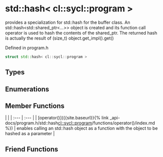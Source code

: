 ---
---
# std::hash< cl::sycl::program >

provides a specialization for std::hash for the buffer class. An std::hash<std::shared_ptr<...>> object is created and its function call operator is used to hash the contents of the shared_ptr. The returned hash is actually the result of (size_t) object.get_impl().get() 

Defined in program.h

```cpp
struct std::hash< cl::sycl::program >
```

## Types

## Enumerations

## Member Functions

   |   |
| :--- | :--- |
| [operator()]({{site.baseurl}}{% link _api-docs/program.h/std::hash<cl::sycl::program>/functions/operator()/index.md %}) | enables calling an std::hash object as a function with the object to be hashed as a parameter  |


## Friend Functions

